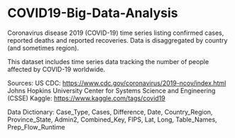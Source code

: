 # COVID19-Big-Data-Analysis

Coronavirus disease 2019 (COVID-19) time series listing confirmed cases, reported deaths and reported recoveries. Data is disaggregated by country (and sometimes region). 

This dataset includes time series data tracking the number of people affected by COVID-19 worldwide.

Sources:
US CDC: https://www.cdc.gov/coronavirus/2019-ncov/index.html
Johns Hopkins University Center for Systems Science and Engineering (CSSE)
Kaggle: https://www.kaggle.com/tags/covid19

Data Dictionary:
Case_Type,
Cases,
Difference,
Date,
Country_Region,
Province_State,
Admin2,
Combined_Key,
FIPS,
Lat,
Long,
Table_Names,
Prep_Flow_Runtime

